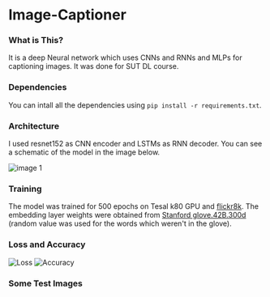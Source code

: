 # Image-Captioner

### What is This?
It is a deep Neural network which uses CNNs and RNNs and MLPs for captioning images. It was done for SUT DL course.

### Dependencies
You can intall all the dependencies using `pip install -r requirements.txt`.

### Architecture

I used resnet152 as CNN encoder and LSTMs as RNN decoder. You can see a schematic of the model in the image below.

![image 1](http://ee.sharif.edu/~amin/static/Deep/captioner_model.png)


### Training

The model was trained for 500 epochs on Tesal k80 GPU and [flickr8k](https://www.kaggle.com/adityajn105/flickr8k). The embedding layer weights were obtained from [Stanford glove.42B.300d](http://nlp.stanford.edu/data/glove.42B.300d.zip) (random value was used for the words which weren't in the glove).

### Loss and Accuracy

![Loss](http://ee.sharif.edu/~amin/static/Deep/captioner_loss.png)
![Accuracy](http://ee.sharif.edu/~amin/static/Deep/captioner_acc.png)


### Some Test Images

<!-- | ![image 1](http://ee.sharif.edu/~amin/static/Deep/captioner_1.png)  | ![image 2](http://ee.sharif.edu/~amin/static/Deep/captioner_2.png)|
| ------------- |-------------|
| ![image 3](http://ee.sharif.edu/~amin/static/Deep/captioner_3.png)  | ![image 4](http://ee.sharif.edu/~amin/static/Deep/captioner_4.png)| -->

